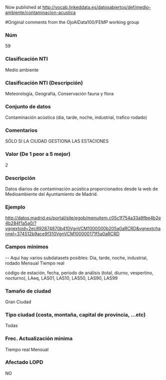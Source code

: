 Now published at http://vocab.linkeddata.es/datosabiertos/def/medio-ambiente/contaminacion-acustica

#Original comments from the OjoAlData100/FEMP working group
### Núm
59
### Clasificación NTI
Medio ambiente
### Clasificación NTI (Descripción)
Meteorología, Geografía, Conservación fauna y flora
### Conjunto de datos
Contaminación acústica (dia, tarde, noche, industrial, trafico rodado)
### Comentarios
SÓLO SI LA CIUDAD GESTIONA LAS ESTACIONES
### Valor (De 1 peor a 5 mejor)
2
### Descripción
Datos diarios de contaminación acústica proporcionados desde la web de Medioambiente del Ayuntamiento de Madrid.
### Ejemplo
http://datos.madrid.es/portal/site/egob/menuitem.c05c1f754a33a9fbe4b2e4b284f1a5a0/?vgnextoid=2ec892874870b410VgnVCM1000000b205a0aRCRD&vgnextchannel=374512b9ace9f310VgnVCM100000171f5a0aRCRD
### Campos minimos
-- Aqui hay varios subdatasets posibles:
 Dia, tarde, noche, industrial, rodado
 Mensual
 Tiempo real
 
 código de estación, fecha, periodo de análisis (total, diurno, vespertino, nocturno), LAeq, LAS01, LAS10, LAS50, LAS90, LAS99
### Tamaño de ciudad
Gran Ciudad
### Tipo ciudad (costa, montaña, capital de provincia, …etc)
Todas
### Frec. Actualización minima
Tiempo real
 Mensual
### Afectado LOPD
NO
